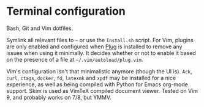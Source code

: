 
# Terminal configuration

Bash, Git and Vim dotfiles.

Symlink all relevant files to `~` or use the `Install.sh` script. For Vim, plugins are only enabled
and configured when [Plug](https://github.com/junegunn/vim-plug) is installed to remove any issues
when using it minimally. It decides whether or not to enable it based on the presence of a file at
`~/.vim/autoload/plug.vim`.

Vim's configuration isn't that minimalistic anymore (though the UI is). `Ack`, `curl`, `ctags`,
`docker`, `fd`, `latexmk` and `xpdf` may be installed for a nice experience, as well as being
compiled with Python for Emacs org-mode support. Skim is used as VimTeX compiled document viewer.
Tested on Vim 9, and probably works on 7/8, but YMMV.
